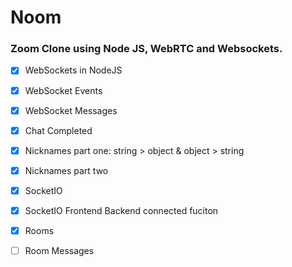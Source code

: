 # Noom

### Zoom Clone using Node JS, WebRTC and Websockets.

- [x] WebSockets in NodeJS
- [x] WebSocket Events
- [x] WebSocket Messages
- [x] Chat Completed
- [x] Nicknames part one: string > object & object > string
- [x] Nicknames part two

- [x] SocketIO
- [x] SocketIO Frontend Backend connected fuciton
- [x] Rooms
- [ ] Room Messages
